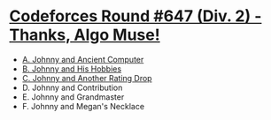 # [Codeforces Round #647 (Div. 2) - Thanks, Algo Muse!](https://codeforces.com/contest/1362)

- [A. Johnny and Ancient Computer](https://github.com/wingkwong/competitive-programming/blob/master/codeforces/contests/1362/A.cpp)
- [B. Johnny and His Hobbies](https://github.com/wingkwong/competitive-programming/blob/master/codeforces/contests/1362/B.cpp)
- [C. Johnny and Another Rating Drop](https://github.com/wingkwong/competitive-programming/blob/master/codeforces/contests/1362/C.cpp)
- D. Johnny and Contribution
- E. Johnny and Grandmaster
- F. Johnny and Megan's Necklace